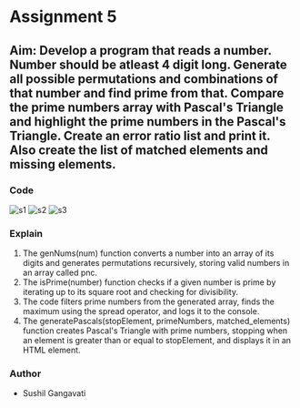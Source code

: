 # Assignment 5
## Aim: Develop a program that reads a number. Number should be atleast 4 digit long. Generate all possible permutations and combinations of that number and find prime from that. Compare the prime numbers array with Pascal's Triangle and highlight the prime numbers in the Pascal's Triangle. Create an error ratio list and print it. Also create the list of matched elements and missing elements.

### Code
![s1](https://github.com/SushilInventyv/Training_Inventyv/assets/153286178/a059526a-3887-4df5-a65c-c41b3ab2ffca)
![s2](https://github.com/SushilInventyv/Training_Inventyv/assets/153286178/7e72556a-eeb0-4fb0-aa03-c5532aa05b9e)
![s3](https://github.com/SushilInventyv/Training_Inventyv/assets/153286178/b3e9fe7b-0c50-483c-85ca-96f210aa39a3)

### Explain
1. The genNums(num) function converts a number into an array of its digits and generates permutations recursively, storing valid numbers in an array called pnc.
2. The isPrime(number) function checks if a given number is prime by iterating up to its square root and checking for divisibility.
3. The code filters prime numbers from the generated array, finds the maximum using the spread operator, and logs it to the console.
4. The generatePascals(stopElement, primeNumbers, matched_elements) function creates Pascal's Triangle with prime numbers, stopping when an element is greater than or equal to stopElement, and displays it in an HTML element.

### Author
- Sushil Gangavati
